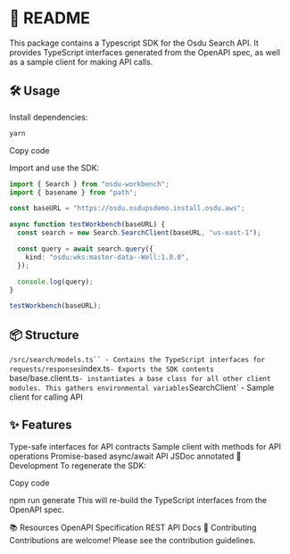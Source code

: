 # 📗 README

This package contains a Typescript SDK for the Osdu Search API. It provides TypeScript interfaces generated from the OpenAPI spec, as well as a sample client for making API calls.

## 🛠️ Usage

Install dependencies:

```sh
yarn

```

Copy code

Import and use the SDK:

```typescript
import { Search } from "osdu-workbench";
import { basename } from "path";

const baseURL = "https://osdu.osdupsdemo.install.osdu.aws";

async function testWorkbench(baseURL) {
  const search = new Search.SearchClient(baseURL, "us-east-1");

  const query = await search.query({
    kind: "osdu:wks:master-data--Well:1.0.0",
  });

  console.log(query);
}

testWorkbench(baseURL);
```

## 📦 Structure

` /src/search/models.ts`` - Contains the TypeScript interfaces for requests/responses
 `index.ts`- Exports the SDK contents
`base/base.client.ts`- instantiates a base class for all other client modules. This gathers environmental variables`SearchClient` - Sample client for calling API

## ✨ Features

Type-safe interfaces for API contracts
Sample client with methods for API operations
Promise-based async/await API
JSDoc annotated
🤖 Development
To regenerate the SDK:

Copy code

npm run generate
This will re-build the TypeScript interfaces from the OpenAPI spec.

📚 Resources
OpenAPI Specification
REST API Docs
🙌 Contributing
Contributions are welcome! Please see the contribution guidelines.

```

```
